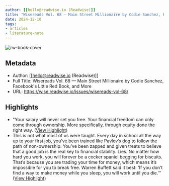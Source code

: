 ```yaml
---
author: [[hello@readwise.io (Readwise)]]
title: "Wisereads Vol. 68 — Main Street Millionaire by Codie Sanchez, Facebook&#39;s Little Red Book, and More"
date: 2024-12-10
tags: 
- articles
- literature-note
---
```

![rw-book-cover](https://readwise-assets.s3.amazonaws.com/static/images/wisereads/base/owl.24130856a41e.jpg)

## Metadata
- Author: [[hello@readwise.io (Readwise)]]
- Full Title: Wisereads Vol. 68 — Main Street Millionaire by Codie Sanchez, Facebook's Little Red Book, and More
- URL: https://wise.readwise.io/issues/wisereads-vol-68/

## Highlights
- "Your salary will never set you free. Your financial freedom can only come through ownership. More specifically, through equity done the right way. ([View Highlight](https://read.readwise.io/read/01jepk09agtth7377hsa5amecr))
- This is not what most of us were taught. Every day in school all the way up to your first job, you’ve been trained like Pavlov’s dog to follow the path of non-ownership. You’ve been zapped and given treats to believe that a good job is the real key to financial stability. Lies. No matter how hard you work, you will forever be a cocker spaniel begging for biscuits. That’s because you are trading your time for money, which means it’s impossible for you to break free. Warren Buffett said it best: 'If you don’t find a way to make money while you sleep, you will work until you die.'" ([View Highlight](https://read.readwise.io/read/01jepk11tcd1zm3aqsgdyy68fw))


